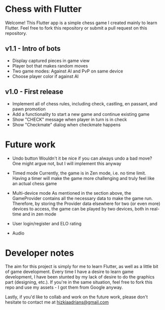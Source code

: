 # Chess with Flutter

Welcome! This Flutter app is a simple chess game I created mainly to learn Flutter. Feel free to fork this repository or submit a pull request on this repository.

## v1.1 - Intro of bots

- Display captured pieces in game view
- Player bot that makes random moves
- Two game modes: Against AI and PvP on same device
- Choose player color if against AI

## v1.0 - First release

- Implement all of chess rules, including check, castling, en passant, and pawn promotion
- Add a functionality to start a new game and continue existing game
- Show "CHECK" message when player in turn is in check
- Show "Checkmate" dialog when checkmate happens

# Future work

- Undo button
Wouldn't it be nice if you can always undo a bad move? One might argue not, but I will implement this anyway

- Timed mode
Currently, the game is in Zen mode, i.e. no time limit. Having a timer will make the game more challenging and truly feel like an actual chess game

- Multi-device mode
As mentioned in the section above, the GameProvider contains all the necessary data to make the game run. Therefore, by storing the Provider data elsewhere for two (or even more) devices to access, the game can be played by two devices, both in real-time and in zen mode

- User login/register and ELO rating
- Audio

# Developer notes
The aim for this project is simply for me to learn Flutter, as well as a little bit of game development. Every time I have a desire to learn game development, I have been stunted by my lack of desire to do the graphics part (designing, etc.). If you're in the same situation, feel free to fork this repo and use my assets - I got them from Google anyway.

Lastly, if you'd like to collab and work on the future work, please don't hesitate to contact me at hizkiaadrians@gmail.com
